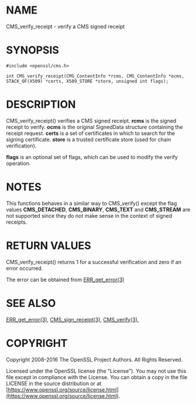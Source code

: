 # NAME

CMS\_verify\_receipt - verify a CMS signed receipt

# SYNOPSIS

    #include <openssl/cms.h>

    int CMS_verify_receipt(CMS_ContentInfo *rcms, CMS_ContentInfo *ocms, STACK_OF(X509) *certs, X509_STORE *store, unsigned int flags);

# DESCRIPTION

CMS\_verify\_receipt() verifies a CMS signed receipt. **rcms** is the signed
receipt to verify. **ocms** is the original SignedData structure containing the
receipt request. **certs** is a set of certificates in which to search for the
signing certificate. **store** is a trusted certificate store (used for chain
verification).

**flags** is an optional set of flags, which can be used to modify the verify
operation.

# NOTES

This functions behaves in a similar way to CMS\_verify() except the flag values
**CMS\_DETACHED**, **CMS\_BINARY**, **CMS\_TEXT** and **CMS\_STREAM** are not
supported since they do not make sense in the context of signed receipts.

# RETURN VALUES

CMS\_verify\_receipt() returns 1 for a successful verification and zero if an
error occurred.

The error can be obtained from [ERR\_get\_error(3)](http://man.he.net/man3/ERR_get_error)

# SEE ALSO

[ERR\_get\_error(3)](http://man.he.net/man3/ERR_get_error),
[CMS\_sign\_receipt(3)](http://man.he.net/man3/CMS_sign_receipt),
[CMS\_verify(3)](http://man.he.net/man3/CMS_verify),

# COPYRIGHT

Copyright 2008-2016 The OpenSSL Project Authors. All Rights Reserved.

Licensed under the OpenSSL license (the "License").  You may not use
this file except in compliance with the License.  You can obtain a copy
in the file LICENSE in the source distribution or at
[https://www.openssl.org/source/license.html](https://www.openssl.org/source/license.html).
